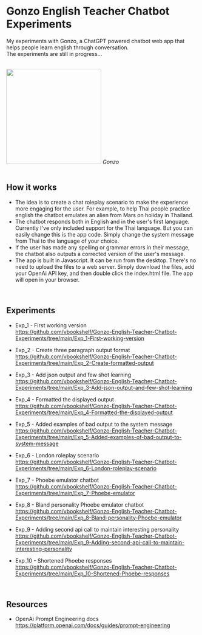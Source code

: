 # Gonzo English Teacher Chatbot Experiments
My experiments with Gonzo, a ChatGPT powered chatbot web app that helps people learn english through conversation.<br>
The experiments are still in progress...

<br>
<img src="https://github.com/vbookshelf/Gonzo-English-Teacher-Chatbot-Experiments/blob/main/images/gonzo1.png" width="250"></img>
<i>Gonzo</i><br>

<br>

## How it works
- The idea is to create a chat roleplay scenario to make the experience more engaging for the user. For example, to help Thai people practice english the chatbot emulates an alien from Mars on holiday in Thailand.
- The chatbot responds both in English and in the user's first language. Currently I've only included support for the Thai language. But you can easily change this is the app code. Simply change the system message from Thai to the language of your choice.
- If the user has made any spelling or grammar errors in their message, the chatbot also outputs a corrected version of the user's message.
- The app is built in Javascript. It can be run from the desktop. There's no need to upload the files to a web server. Simply download the files, add your OpenAi API key, and then double click the index.html file. The app will open in your browser.

<br>

## Experiments
- Exp_1 - First working version<br>
https://github.com/vbookshelf/Gonzo-English-Teacher-Chatbot-Experiments/tree/main/Exp_1-First-working-version

- Exp_2 - Create three paragraph output format<br>
https://github.com/vbookshelf/Gonzo-English-Teacher-Chatbot-Experiments/tree/main/Exp_2-Create-formatted-output

- Exp_3 - Add json output and few shot learning<br>
https://github.com/vbookshelf/Gonzo-English-Teacher-Chatbot-Experiments/tree/main/Exp_3-Add-json-output-and-few-shot-learning

- Exp_4 - Formatted the displayed output<br>
https://github.com/vbookshelf/Gonzo-English-Teacher-Chatbot-Experiments/tree/main/Exp_4-Formatted-the-displayed-output

- Exp_5 - Added examples of bad output to the system message<br>
https://github.com/vbookshelf/Gonzo-English-Teacher-Chatbot-Experiments/tree/main/Exp_5-Added-examples-of-bad-output-to-system-message

- Exp_6 - London roleplay scenario<br>
https://github.com/vbookshelf/Gonzo-English-Teacher-Chatbot-Experiments/tree/main/Exp_6-London-roleplay-scenario

- Exp_7 - Phoebe emulator chatbot<br>
https://github.com/vbookshelf/Gonzo-English-Teacher-Chatbot-Experiments/tree/main/Exp_7-Phoebe-emulator

- Exp_8 - Bland personality Phoebe emulator chatbot<br>
https://github.com/vbookshelf/Gonzo-English-Teacher-Chatbot-Experiments/tree/main/Exp_8-Bland-personality-Phoebe-emulator

- Exp_9 - Adding second api call to maintain interesting personality<br>
https://github.com/vbookshelf/Gonzo-English-Teacher-Chatbot-Experiments/tree/main/Exp_9-Adding-second-api-call-to-maintain-interesting-personality

- Exp_10 - Shortened Phoebe responses<br>
https://github.com/vbookshelf/Gonzo-English-Teacher-Chatbot-Experiments/tree/main/Exp_10-Shortened-Phoebe-responses

<br>

## Resources
- OpenAi Prompt Engineering docs<br>
https://platform.openai.com/docs/guides/prompt-engineering

